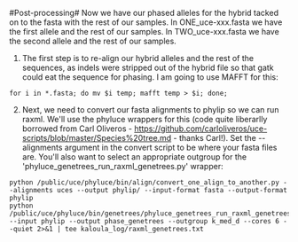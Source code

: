 #Post-processing#
Now we have our phased alleles for the hybrid tacked on to the fasta with the rest of our samples. In ONE_uce-xxx.fasta we have the first allele and the rest of our samples. In TWO_uce-xxx.fasta we have the second allele and the rest of our samples.

1) The first step is to re-align our hybrid alleles and the rest of the sequences, as indels were stripped out of the hybrid file so that gatk could eat the sequence for phasing. I am going to use MAFFT for this:
```
for i in *.fasta; do mv $i temp; mafft temp > $i; done;
```

2) Next, we need to convert our fasta alignments to phylip so we can run raxml. We'll use the phyluce wrappers for this (code quite liberarlly borrowed from Carl Oliveros - https://github.com/carloliveros/uce-scripts/blob/master/Species%20tree.md - thanks Carl!). Set the --alignments argument in the convert script to be where your fasta files are. You'll also want to select an appropriate outgroup for the 'phyluce_genetrees_run_raxml_genetrees.py' wrapper:
```
python /public/uce/phyluce/bin/align/convert_one_align_to_another.py --alignments uces --output phylip/ --input-format fasta --output-format phylip
python /public/uce/phyluce/bin/genetrees/phyluce_genetrees_run_raxml_genetrees.py --input phylip --output phase_genetrees --outgroup k_med_d --cores 6 --quiet 2>&1 | tee kaloula_log/raxml_genetrees.txt
```
